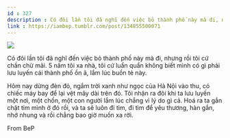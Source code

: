 ```yaml
---
id : 327
description : Có đôi lần tôi đã nghĩ đến việc bỏ thành phố này mà đi, nhưng rồi tôi cứ chần chừ mãi. 5 năm tôi xa nhà, tôi cứ luẩn quẩn không biết mình có gì phải lưu luyến cái thành phố ồn ã, lắm lúc buồn tẻ này.
link : https://iambep.tumblr.com/post/134855500071
---
```


![](https://64.media.tumblr.com/24b9be011af6c89a7796976c68f1eb6a/tumblr_nz3gt70CKA1u3a9rjo1_640.png)

Có đôi lần tôi đã nghĩ đến việc bỏ thành phố này mà đi, nhưng rồi tôi cứ
chần chừ mãi. 5 năm tôi xa nhà, tôi cứ luẩn quẩn không biết mình có gì phải
lưu luyến cái thành phố ồn ã, lắm lúc buồn tẻ này.

Hôm nay dừng đèn đỏ, ngắm trời xanh như ngọc của Hà Nội vào thu, có chiếc
máy bay để lại vệt mây dài trên đó. Tôi nhận ra đôi khi ta lưu luyến một
nơi, một chốn, một con người lắm lúc chẳng vì lý do gì cả. Hoá ra ta gắn
chặt tim mình ở đó rồi, và ta sẽ luôn đi tìm, đi tìm để yêu thương, hàn
gắn, nhớ nhung và rồi chẳng bao giờ muốn xa rời.

From BeP